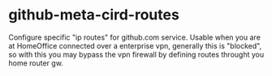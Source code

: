# github-meta-cird-routes
Configure specific "ip routes" for github.com service. Usable when you are at HomeOffice connected over a enterprise vpn, generally this is "blocked", so with this you may bypass the vpn firewall by defining routes throught you home router gw.
